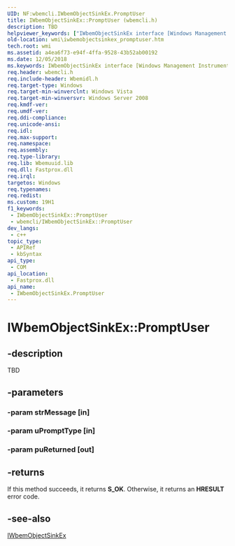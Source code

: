 ```yaml
---
UID: NF:wbemcli.IWbemObjectSinkEx.PromptUser
title: IWbemObjectSinkEx::PromptUser (wbemcli.h)
description: TBD
helpviewer_keywords: ["IWbemObjectSinkEx interface [Windows Management Instrumentation]","PromptUser method","IWbemObjectSinkEx.PromptUser","IWbemObjectSinkEx::PromptUser","PromptUser","PromptUser method [Windows Management Instrumentation]","PromptUser method [Windows Management Instrumentation]","IWbemObjectSinkEx interface","wbemcli/IWbemObjectSinkEx::PromptUser","wmi.iwbemobjectsinkex_promptuser"]
old-location: wmi\iwbemobjectsinkex_promptuser.htm
tech.root: wmi
ms.assetid: a4ea6f73-e94f-4ffa-9528-43b52ab00192
ms.date: 12/05/2018
ms.keywords: IWbemObjectSinkEx interface [Windows Management Instrumentation],PromptUser method, IWbemObjectSinkEx.PromptUser, IWbemObjectSinkEx::PromptUser, PromptUser, PromptUser method [Windows Management Instrumentation], PromptUser method [Windows Management Instrumentation],IWbemObjectSinkEx interface, wbemcli/IWbemObjectSinkEx::PromptUser, wmi.iwbemobjectsinkex_promptuser
req.header: wbemcli.h
req.include-header: Wbemidl.h
req.target-type: Windows
req.target-min-winverclnt: Windows Vista
req.target-min-winversvr: Windows Server 2008
req.kmdf-ver: 
req.umdf-ver: 
req.ddi-compliance: 
req.unicode-ansi: 
req.idl: 
req.max-support: 
req.namespace: 
req.assembly: 
req.type-library: 
req.lib: Wbemuuid.lib
req.dll: Fastprox.dll
req.irql: 
targetos: Windows
req.typenames: 
req.redist: 
ms.custom: 19H1
f1_keywords:
 - IWbemObjectSinkEx::PromptUser
 - wbemcli/IWbemObjectSinkEx::PromptUser
dev_langs:
 - c++
topic_type:
 - APIRef
 - kbSyntax
api_type:
 - COM
api_location:
 - Fastprox.dll
api_name:
 - IWbemObjectSinkEx.PromptUser
---
```


# IWbemObjectSinkEx::PromptUser


## -description

TBD

## -parameters

### -param strMessage [in]

### -param uPromptType [in]

### -param puReturned [out]

## -returns

If this method succeeds, it returns <b>S_OK</b>. Otherwise, it returns an <b>HRESULT</b> error code.

## -see-also

<a href="/windows/desktop/api/wbemcli/nn-wbemcli-iwbemobjectsinkex">IWbemObjectSinkEx</a>